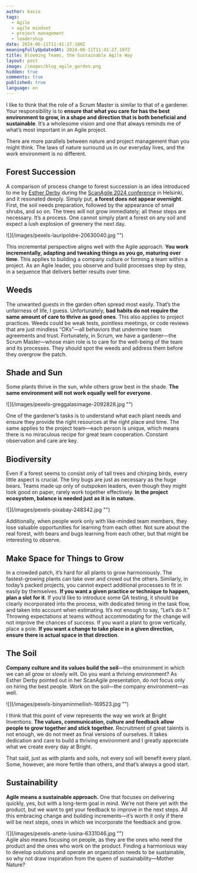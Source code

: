 ```yaml
---
author: kasia
tags:
  - Agile
  - agile mindset
  - project management
  - leadership
date: 2024-06-11T11:41:27.180Z
meaningfullyUpdatedAt: 2024-06-11T11:41:27.197Z
title: Blooming Teams, the Sustainable Agile Way
layout: post
image: /images/blog_agile_garden.png
hidden: true
comments: true
published: true
language: en
---
```

I like to think that the role of a Scrum Master is similar to that of a gardener. Your responsibility is to **ensure that what you care for has the best environment to grow, in a shape and direction that is both beneficial and sustainable**. It’s a wholesome vision and one that always reminds me of what’s most important in an Agile project.

There are more parallels between nature and project management than you might think. The laws of nature surround us in our everyday lives, and the work environment is no different.

## Forest Succession

A comparison of process change to forest succession is an idea introduced to me by [Esther Derby](https://estherderby.com/) during the [ScanAgile 2024 conference](https://www.scan-agile.org/previous/scanagile-2024/program-2024/) in Helsinki, and it resonated deeply. Simply put, **a forest does not appear overnight**. First, the soil needs preparation, followed by the appearance of small shrubs, and so on. The trees will not grow immediately; all these steps are necessary. It’s a process. One cannot simply plant a forest on any soil and expect a lush explosion of greenery the next day.

<div className="image">![](/images/pexels-lauripoldre-20630040.jpg "")</div>

This incremental perspective aligns well with the Agile approach. **You work incrementally, adapting and tweaking things as you go, maturing over time**. This applies to building a company culture or forming a team within a project. As an Agile leader, you observe and build processes step by step, in a sequence that delivers better results over time.

## Weeds

The unwanted guests in the garden often spread most easily. That’s the unfairness of life, I guess. Unfortunately, **bad habits do not require the same amount of care to thrive as good ones**. This also applies to project practices. Weeds could be weak tests, pointless meetings, or code reviews that are just mindless “OKs”—all behaviors that undermine team agreements and trust. Fortunately, in Scrum, we have a gardener—the Scrum Master—whose main role is to care for the well-being of the team and its processes. They should spot the weeds and address them before they overgrow the patch.

## Shade and Sun

Some plants thrive in the sun, while others grow best in the shade. **The same environment will not work equally well for everyone**. 

<div className="image">![](/images/pexels-greggalasimage-2092828.jpg "")</div>

One of the gardener’s tasks is to understand what each plant needs and ensure they provide the right resources at the right place and time. The same applies to the project team—each person is unique, which means there is no miraculous recipe for great team cooperation. Constant observation and care are key.

## Biodiversity

Even if a forest seems to consist only of tall trees and chirping birds, every little aspect is crucial. The tiny bugs are just as necessary as the huge bears. Teams made up only of outspoken leaders, even though they might look good on paper, rarely work together effectively. **In the project ecosystem, balance is needed just as it is in nature.** 

<div className="image">![](/images/pexels-pixabay-248342.jpg "")</div>

Additionally, when people work only with like-minded team members, they lose valuable opportunities for learning from each other. Not sure about the real forest, with bears and bugs learning from each other, but that might be interesting to observe.

## Make Space for Things to Grow

In a crowded patch, it’s hard for all plants to grow harmoniously. The fastest-growing plants can take over and crowd out the others. Similarly, in today’s packed projects, you cannot expect additional processes to fit in easily by themselves. **If you want a given practice or technique to happen, plan a slot for it**. If you’d like to introduce some QA testing, it should be clearly incorporated into the process, with dedicated timing in the task flow, and taken into account when estimating. It’s not enough to say, “Let’s do it.” Throwing expectations at teams without accommodating for the change will not improve the chances of success. If you want a plant to grow vertically, place a pole. **If you want a change to take place in a given direction, ensure there is actual space in that direction**.

## The Soil

**Company culture and its values build the soil**—the environment in which we can all grow or slowly wilt. Do you want a thriving environment? As Esther Derby pointed out in her ScanAgile presentation, do not focus only on hiring the best people. Work on the soil—the company environment—as well. 

<div className="image">![](/images/pexels-binyaminmellish-169523.jpg "")</div>

I think that this point of view represents the way we work at Bright Inventions. **The values, communication, culture and feedback allow people to grow together and stick together.** Recruitment of great talents  is not enough, we do not meet as final versions of ourselves. It takes dedication and care to build a thriving environment and I greatly appreciate what we create every day at Bright.

That said, just as with plants and soils, not every soil will benefit every plant. Some, however, are more fertile than others, and that’s always a good start.

## Sustainability

**Agile means a sustainable approach.** One that focuses on delivering quickly, yes, but with a long-term goal in mind. We’re not there yet with the product, but we want to get your feedback to improve in the next steps. All this embracing change and building increments—it’s worth it only if there will be next steps, ones in which we incorporate the feedback and grow. 
<div className="image">![](/images/pexels-anete-lusina-6331046.jpg "")</div>
Agile also means focusing on people, as they are the ones who need the product and the ones who work on the product. Finding a harmonious way to develop solutions and operate an organization needs to be sustainable, so why not draw inspiration from the queen of sustainability—Mother Nature?
